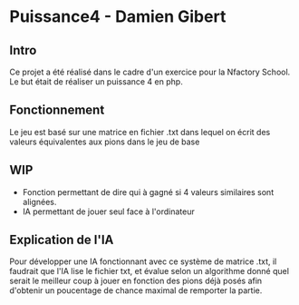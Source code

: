 # Puissance4 - Damien Gibert

## Intro
Ce projet a été réalisé dans le cadre d'un exercice pour la Nfactory School.<br>
Le but était de réaliser un puissance 4 en php.

## Fonctionnement
Le jeu est basé sur une matrice en fichier .txt dans lequel on écrit des valeurs équivalentes aux pions dans le jeu de base <br>

## WIP
- Fonction permettant de dire qui à gagné si 4 valeurs similaires sont alignées.
- IA permettant de jouer seul face à l'ordinateur

## Explication de l'IA
Pour développer une IA fonctionnant avec ce système de matrice .txt, il faudrait que l'IA lise le fichier txt, et évalue selon un algorithme donné quel serait le meilleur coup à jouer en fonction des pions déjà posés afin d'obtenir un poucentage de chance maximal de remporter la partie.
